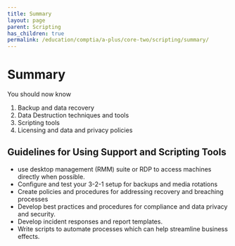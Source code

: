 ```yaml
---
title: Summary
layout: page
parent: Scripting
has_children: true
permalink: /education/comptia/a-plus/core-two/scripting/summary/
---
```


# Summary

You should now know

1. Backup and data recovery
2. Data Destruction techniques and tools
3. Scripting tools
4. Licensing and data and privacy policies

## Guidelines for Using Support and Scripting Tools

- use desktop management (RMM) suite or RDP to access machines directly when possible.
- Configure and test your 3-2-1 setup for backups and media rotations
- Create policies and procedures for addressing recovery and breaching processes
- Develop best practices and procedures for compliance and data privacy and security.
- Develop incident responses and report templates.
- Write scripts to automate processes which can help streamline business effects.